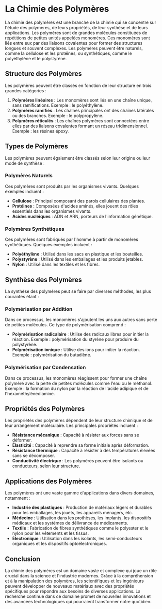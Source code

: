 # La Chimie des Polymères

La chimie des polymères est une branche de la chimie qui se concentre sur l'étude des polymères, de leurs propriétés, de leur synthèse et de leurs applications. Les polymères sont de grandes molécules constituées de répétitions de petites unités appelées monomères. Ces monomères sont liés entre eux par des liaisons covalentes pour former des structures longues et souvent complexes. Les polymères peuvent être naturels, comme la cellulose et les protéines, ou synthétiques, comme le polyéthylène et le polystyrène.

## Structure des Polymères

Les polymères peuvent être classés en fonction de leur structure en trois grandes catégories :

1. **Polymères linéaires** : Les monomères sont liés en une chaîne unique, sans ramifications. Exemple : le polyéthylène.
2. **Polymères ramifiés** : Les chaînes principales ont des chaînes latérales ou des branches. Exemple : le polypropylène.
3. **Polymères réticulés** : Les chaînes polymères sont connectées entre elles par des liaisons covalentes formant un réseau tridimensionnel. Exemple : les résines époxy.

## Types de Polymères

Les polymères peuvent également être classés selon leur origine ou leur mode de synthèse :

### Polymères Naturels

Ces polymères sont produits par les organismes vivants. Quelques exemples incluent :

- **Cellulose** : Principal composant des parois cellulaires des plantes.
- **Protéines** : Composées d'acides aminés, elles jouent des rôles essentiels dans les organismes vivants.
- **Acides nucléiques** : ADN et ARN, porteurs de l'information génétique.

### Polymères Synthétiques

Ces polymères sont fabriqués par l'homme à partir de monomères synthétiques. Quelques exemples incluent :

- **Polyéthylène** : Utilisé dans les sacs en plastique et les bouteilles.
- **Polystyrène** : Utilisé dans les emballages et les produits jetables.
- **Nylon** : Utilisé dans les textiles et les fibres.

## Synthèse des Polymères

La synthèse des polymères peut se faire par diverses méthodes, les plus courantes étant :

### Polymérisation par Addition

Dans ce processus, les monomères s'ajoutent les uns aux autres sans perte de petites molécules. Ce type de polymérisation comprend :

- **Polymérisation radicalaire** : Utilise des radicaux libres pour initier la réaction. Exemple : polymérisation du styrène pour produire du polystyrène.
- **Polymérisation ionique** : Utilise des ions pour initier la réaction. Exemple : polymérisation du butadiène.

### Polymérisation par Condensation

Dans ce processus, les monomères réagissent pour former une chaîne polymère avec la perte de petites molécules comme l'eau ou le méthanol. Exemple : la formation du nylon par la réaction de l'acide adipique et de l'hexaméthylènediamine.

## Propriétés des Polymères

Les propriétés des polymères dépendent de leur structure chimique et de leur arrangement moléculaire. Les principales propriétés incluent :

- **Résistance mécanique** : Capacité à résister aux forces sans se déformer.
- **Élasticité** : Capacité à reprendre sa forme initiale après déformation.
- **Résistance thermique** : Capacité à résister à des températures élevées sans se décomposer.
- **Conductivité électrique** : Les polymères peuvent être isolants ou conducteurs, selon leur structure.

## Applications des Polymères

Les polymères ont une vaste gamme d'applications dans divers domaines, notamment :

- **Industrie des plastiques** : Production de matériaux légers et durables pour les emballages, les jouets, les appareils ménagers, etc.
- **Médecine** : Utilisation dans les prothèses, les implants, les dispositifs médicaux et les systèmes de délivrance de médicaments.
- **Textile** : Fabrication de fibres synthétiques comme le polyester et le nylon pour les vêtements et les tissus.
- **Électronique** : Utilisation dans les isolants, les semi-conducteurs organiques et les dispositifs optoélectroniques.

## Conclusion

La chimie des polymères est un domaine vaste et complexe qui joue un rôle crucial dans la science et l'industrie modernes. Grâce à la compréhension et à la manipulation des polymères, les scientifiques et les ingénieurs peuvent développer de nouveaux matériaux avec des propriétés spécifiques pour répondre aux besoins de diverses applications. La recherche continue dans ce domaine promet de nouvelles innovations et des avancées technologiques qui pourraient transformer notre quotidien.